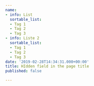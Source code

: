 ```yaml
---
name:
- info: List
  sortable_list:
  - Tag 1
  - Tag 2
  - Tag 3
- info: Liste 2
  sortable_list:
  - Tag 1
  - Tag 2
  - Tag 3
date: '2019-02-28T14:34:31.000+00:00'
title: HIdden field in the page title
published: false

---
```

